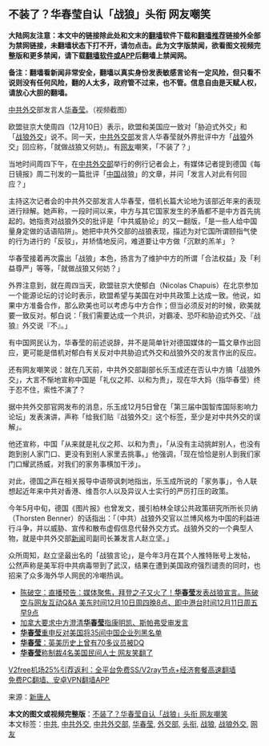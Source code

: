  <h2>不装了？华春莹自认「战狼」头衔 网友嘲笑</h2> <p class="notice"><b>大陆网友注意：本文中的链接除此处和文末的<a href="https://github.com/bannedbook/fanqiang" >翻墙</a>软件下载和<a href="https://github.com/killgcd/justmysocks/blob/master/README.md">翻墙推荐</a>链接外全部为禁网链接，未翻墙状态下打不开，请勿点击。此为文字版禁闻，欲看图文视频完整版和更多禁闻，请下载<a href="https://github.com/bannedbook/fanqiang">翻墙软件或APP</a>后翻墙上禁闻网。</p><p>备注：翻墙看新闻非常安全，翻墙以真实身份发表敏感言论有一定风险，但只看不说则没有任何风险，翻的人太多，政府管不过来，也不管。信息自由是天赋人权，请放心大胆的翻墙。</b></p>  <div class="entry"> <p id="conimg"><a href="https://www.bannedbook.org/bnews/tag/%E4%B8%AD%E5%85%B1%E5%A4%96%E4%BA%A4/" class="st_tag internal_tag" rel="tag" title="标签 中共外交 下的日志">中共外交</a>部发言人<a href="https://www.bannedbook.org/bnews/tag/%E5%8D%8E%E6%98%A5%E8%8E%B9/" class="st_tag internal_tag" rel="tag" title="标签 华春莹 下的日志">华春莹</a>。（视频截图）</p> <p>欧盟驻京大使周四（12月10日）表示，欧盟和美国应一致对「胁迫式外交」和「<a href="https://www.bannedbook.org/bnews/tag/%E6%88%98%E7%8B%BC%E5%A4%96%E4%BA%A4/" class="st_tag internal_tag" rel="tag" title="标签 战狼外交 下的日志">战狼外交</a>」说不。同一天，<a href="https://www.bannedbook.org/bnews/tag/%E4%B8%AD%E5%85%B1%E5%A4%96%E4%BA%A4%E9%83%A8/" class="st_tag internal_tag" rel="tag" title="标签 中共外交部 下的日志">中共外交部</a>发言人华春莹就外界批评中方「<a href="https://www.bannedbook.org/bnews/tag/%E6%88%98%E7%8B%BC/" class="st_tag internal_tag" rel="tag" title="标签 战狼 下的日志">战狼</a>外交」回应称，「就做战狼又何妨」。有<a href="https://www.bannedbook.org/bnews/tag/%e7%bd%91%e5%8f%8b/" class="st_tag internal_tag" rel="tag" title="标签 网友 下的日志">网友</a>嘲笑，「不装了？」</p> <p>当地时间周四下午，在<a href="https://www.bannedbook.org/bnews/tag/%e4%b8%ad%e5%85%b1/" class="st_tag internal_tag" rel="tag" title="标签 中共 下的日志">中共</a><a href="https://www.bannedbook.org/bnews/tag/%E5%A4%96%E4%BA%A4%E9%83%A8/" class="st_tag internal_tag" rel="tag" title="标签 外交部 下的日志">外交部</a>举行的例行记者会上，有媒体记者提到德国《每日镜报》周二刊发的一篇批评「<span class='wp_keywordlink_affiliate'><a href="https://www.bannedbook.org/" title="中国" target="_blank">中国</a></span>战狼」的文章，并问「发言人对此有何回应？」</p>  <p>主持这次记者会的中共外交部发言人华春莹，借机长篇大论地为该部近年来的表现进行辩解。她声称，一段时间以来，中方与其它国家发生的矛盾都不是中方首先挑起的。她指责对战狼外交的批评是「中共威胁论」的又一翻版，「是一些人给中国量身定做的话语陷阱」。她把中共外交部的战狼表现，描述为对它国所谓颐指气使的行为进行的「反驳」，并矫情地反问，难道要让中方做「沉默的羔羊」？</p> <p>华春莹接着再次露出「战狼」本色，扬言为了维护中方的所谓「合法权益」及「利益尊严」等等，「就做战狼又何妨？」</p> <p>外界注意到，就在周四当天，欧盟驻京大使郁白（Nicolas Chapuis）在北京参加一个能源论坛的讨论时表示，欧盟希望与美国在对中共政策上达成一致。他说，如果中方准备合作，那么欧美也可以考虑与中方合作；但当必须反对的时候，欧美就要一致反对。郁白说：「我们需要达成一个共识，对霸凌、恐吓和胁迫式外交、『战狼』外交说『不』。」</p>  <p>有中国网民认为，华春莹的前述说辞，并不是简单针对德国媒体的一篇文章作出回应，更可能是借机对郁白有关反对中共胁迫式外交和战狼外交的发言作出的反应。</p> <p>还有网友嘲笑说：就在几天前，中共外交部副部长乐玉成还在否认中方搞「战狼外交」，大言不惭地宣称中国是「礼仪之邦、以和为贵」，现在华大妈（指华春莹）终于忍不住，索性不演了？</p> <p>据中共外交部官网发布的消息，乐玉成12月5日曾在「第三届中国智库国际影响力论坛」发表演讲，声称「给我们贴『战狼外交』这个标签，至少是对中共外交的误解」。</p>  <p>他还宣称，中国「从来就是礼仪之邦、以和为贵」，「从没有主动挑衅别人，也没有跑到别人家门口、更没有到别人家里去挑事。」他强调，「现在恰恰是别人到我们家门口耀武扬威，对我们的家务事横加干涉」。</p> <p>对此，德国之声在相关报导中语带讽刺地指出，乐玉成所说的「家务事」，令人联想起近年来中共对香港、维吾尔人以及异议人士实行的严厉打压的政策。</p> <p>今年5月中旬，德国《图片报》也曾发文，援引柏林全球公共政策研究所所长贝纳（Thorsten Benner）的话指出：「（中共）战狼外交官以兰博风格为中国的利益进行斗争，并以威胁、宣传和散布虚假信息代替外交方式。战狼外交的一个典型人物，就是中共外交部<span class='wp_keywordlink_affiliate'><a href="https://www.bannedbook.org/" title="新闻">新闻</a></span>司副司长兼发言人赵立坚。」</p>  <p>众所周知，赵立坚最出名的「战狼言论」，是今年3月在其个人推特账号上发帖，公然声称是美军将中共病毒带到了武汉，结果在遭到美国政府强烈谴责的同时，也招来了众多海外华人网民的冷嘲热讽。</p> <ul class='op-related-articles' title='相关阅读'> <li><a href='https://www.bannedbook.org/bnews/cbnews/20201211/1445605.html' target='_blank'>陈破空：直播预告：媒体聚焦，拜登之子又火了！<b>华春莹</b>发表战狼宣言。陈破空与网友互动Q&amp;A 美东时间12月10日周四晚8点、即中港台时间12月11日周五早9点</a></li> <li><a href='https://www.bannedbook.org/bnews/headline/20201211/1445480.html' target='_blank'>加拿大要求中方澄清<b>华春莹</b>指康明凯、斯帕弗受审发言</a></li> <li><a href='https://www.bannedbook.org/bnews/worldnews/usa/20201208/1443768.html' target='_blank'><b>华春莹</b>重申反对美国将35间中国企业列黑名单</a></li> <li><a href='https://www.bannedbook.org/bnews/baitai/20201207/1443638.html' target='_blank'><b>华春莹</b>：英美历史上曾有70多议员被DQ</a></li> <li><a href='https://www.bannedbook.org/bnews/cnnews/20201202/1440460.html' target='_blank'><b>华春莹</b>称制裁4名美国民间人士 网友笑翻了</a></li> </ul> <p class="texttj"> <a href="https://www.bannedbook.org/forum23/topic22702.html" target="_blank">V2free机场25%引荐返利：全平台免费SS/V2ray节点+经济套餐高速翻墙</a><br/> <a href="https://github.com/bannedbook/fanqiang/wiki/%E7%A6%81%E9%97%BB%E7%BD%91%E5%AE%89%E5%8D%93%E7%BF%BB%E5%A2%99%E6%96%B0%E9%97%BBAPP" target="_blank">免费PC翻墙、安卓VPN翻墙APP</a></p><p> 来源：<span class='wp_keywordlink_affiliate'><a href="https://www.ntdtv.com/" title="新唐人">新唐人</a></span> </p><a name='sharetosocial'></a>       <div><b>本文的图文或视频完整版</b>：<a href='https://www.bannedbook.org/bnews/cbnews/20201211/1445713.html'>不装了？华春莹自认「战狼」头衔 网友嘲笑</a></div>  </div><!--END ENTRY--> <div class="postfooter"> <div>本文标签：<a href="https://www.bannedbook.org/bnews/tag/%e4%b8%ad%e5%85%b1/" rel="tag">中共</a>, <a href="https://www.bannedbook.org/bnews/tag/%E4%B8%AD%E5%85%B1%E5%A4%96%E4%BA%A4/" rel="tag">中共外交</a>, <a href="https://www.bannedbook.org/bnews/tag/%E4%B8%AD%E5%85%B1%E5%A4%96%E4%BA%A4%E9%83%A8/" rel="tag">中共外交部</a>, <a href="https://www.bannedbook.org/bnews/tag/%E5%8D%8E%E6%98%A5%E8%8E%B9/" rel="tag">华春莹</a>, <a href="https://www.bannedbook.org/bnews/tag/%E5%A4%96%E4%BA%A4%E9%83%A8/" rel="tag">外交部</a>, <a href="https://www.bannedbook.org/bnews/tag/%E5%A4%B4%E8%A1%94/" rel="tag">头衔</a>, <a href="https://www.bannedbook.org/bnews/tag/%E6%88%98%E7%8B%BC/" rel="tag">战狼</a>, <a href="https://www.bannedbook.org/bnews/tag/%E6%88%98%E7%8B%BC%E5%A4%96%E4%BA%A4/" rel="tag">战狼外交</a>, <a href="https://www.bannedbook.org/bnews/tag/%e7%bd%91%e5%8f%8b/" rel="tag">网友</a></div>  </div><!--END POSTFOOTER--> 